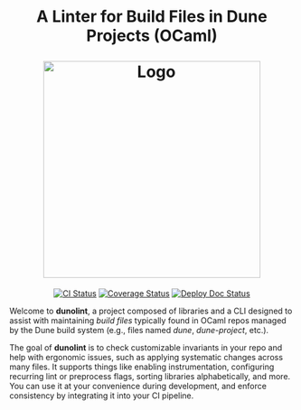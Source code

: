 <h1 align="center">
  <p align="center">A Linter for Build Files in Dune Projects (OCaml)</p>
  <img
    src="./img/dunolint.jpg"
    width='384'
    alt="Logo"
  />
</h1>

<p align="center">
  <a href="https://github.com/mbarbin/dunolint/actions/workflows/ci.yml"><img src="https://github.com/mbarbin/dunolint/workflows/ci/badge.svg" alt="CI Status"/></a>
  <a href="https://coveralls.io/github/mbarbin/dunolint?branch=main"><img src="https://coveralls.io/repos/github/mbarbin/dunolint/badge.svg?branch=main" alt="Coverage Status"/></a>
  <a href="https://github.com/mbarbin/dunolint/actions/workflows/deploy-doc.yml"><img src="https://github.com/mbarbin/dunolint/workflows/deploy-doc/badge.svg" alt="Deploy Doc Status"/></a>
</p>

Welcome to **dunolint**, a project composed of libraries and a CLI designed to assist with maintaining *build files* typically found in OCaml repos managed by the Dune build system (e.g., files named *dune*, *dune-project*, etc.).

The goal of **dunolint** is to check customizable invariants in your repo and help with ergonomic issues, such as applying systematic changes across many files. It supports things like enabling instrumentation, configuring recurring lint or preprocess flags, sorting libraries alphabetically, and more. You can use it at your convenience during development, and enforce consistency by integrating it into your CI pipeline.
